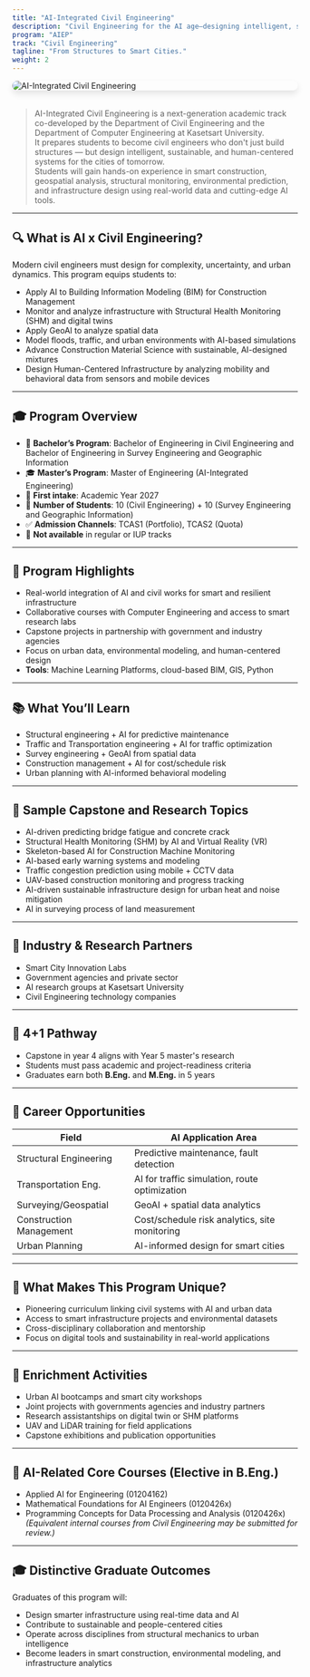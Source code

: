 ```yaml
---
title: "AI-Integrated Civil Engineering"
description: "Civil Engineering for the AI age—designing intelligent, sustainable, and data-driven infrastructure."
program: "AIEP"
track: "Civil Engineering"
tagline: "From Structures to Smart Cities."
weight: 2
---
```


<img src="/img/banners/civil-hero.png" alt="AI-Integrated Civil Engineering" style="max-width: 100%; height: auto; margin: 0 0 2rem 0; border-radius: 1rem; box-shadow: 0 6px 12px rgba(0,0,0,0.1); display: block;" />

> AI-Integrated Civil Engineering is a next-generation academic track co-developed by the Department of Civil Engineering and the Department of Computer Engineering at Kasetsart University.  
> It prepares students to become civil engineers who don't just build structures — but design intelligent, sustainable, and human-centered systems for the cities of tomorrow.  
> Students will gain hands-on experience in smart construction, geospatial analysis, structural monitoring, environmental prediction, and infrastructure design using real-world data and cutting-edge AI tools.

---

## 🔍 What is AI x Civil Engineering?
Modern civil engineers must design for complexity, uncertainty, and urban dynamics. This program equips students to:

- Apply AI to Building Information Modeling (BIM) for Construction Management  
- Monitor and analyze infrastructure with Structural Health Monitoring (SHM) and digital twins  
- Apply GeoAI to analyze spatial data  
- Model floods, traffic, and urban environments with AI-based simulations  
- Advance Construction Material Science with sustainable, AI-designed mixtures  
- Design Human-Centered Infrastructure by analyzing mobility and behavioral data from sensors and mobile devices  

---

## 🎓 Program Overview
- 🏫 **Bachelor’s Program**: Bachelor of Engineering in Civil Engineering and Bachelor of Engineering in Survey Engineering and Geographic Information  
- 🎓 **Master’s Program**: Master of Engineering (AI-Integrated Engineering)  
- 📅 **First intake**: Academic Year 2027  
- 👥 **Number of Students**: 10 (Civil Engineering) + 10 (Survey Engineering and Geographic Information)  
- ✅ **Admission Channels**: TCAS1 (Portfolio), TCAS2 (Quota)  
- 🚫 **Not available** in regular or IUP tracks  

---

## 🧠 Program Highlights
- Real-world integration of AI and civil works for smart and resilient infrastructure  
- Collaborative courses with Computer Engineering and access to smart research labs  
- Capstone projects in partnership with government and industry agencies  
- Focus on urban data, environmental modeling, and human-centered design  
- **Tools**: Machine Learning Platforms, cloud-based BIM, GIS, Python  

---

## 📚 What You’ll Learn
- Structural engineering + AI for predictive maintenance  
- Traffic and Transportation engineering + AI for traffic optimization  
- Survey engineering + GeoAI from spatial data  
- Construction management + AI for cost/schedule risk  
- Urban planning with AI-informed behavioral modeling  

---

## 🧪 Sample Capstone and Research Topics
- AI-driven predicting bridge fatigue and concrete crack  
- Structural Health Monitoring (SHM) by AI and Virtual Reality (VR)  
- Skeleton-based AI for Construction Machine Monitoring  
- AI-based early warning systems and modeling  
- Traffic congestion prediction using mobile + CCTV data  
- UAV-based construction monitoring and progress tracking  
- AI-driven sustainable infrastructure design for urban heat and noise mitigation  
- AI in surveying process of land measurement  

---

## 🤝 Industry & Research Partners
- Smart City Innovation Labs  
- Government agencies and private sector  
- AI research groups at Kasetsart University  
- Civil Engineering technology companies  

---

## 🔄 4+1 Pathway
- Capstone in year 4 aligns with Year 5 master's research  
- Students must pass academic and project-readiness criteria  
- Graduates earn both **B.Eng.** and **M.Eng.** in 5 years  

---

## 🧭 Career Opportunities
| Field                  | AI Application Area |
|------------------------|----------------------|
| Structural Engineering | Predictive maintenance, fault detection |
| Transportation Eng.    | AI for traffic simulation, route optimization |
| Surveying/Geospatial   | GeoAI + spatial data analytics |
| Construction Management| Cost/schedule risk analytics, site monitoring |
| Urban Planning         | AI-informed design for smart cities |

---

## 🌟 What Makes This Program Unique?
- Pioneering curriculum linking civil systems with AI and urban data  
- Access to smart infrastructure projects and environmental datasets  
- Cross-disciplinary collaboration and mentorship  
- Focus on digital tools and sustainability in real-world applications  

---

## 🎒 Enrichment Activities
- Urban AI bootcamps and smart city workshops  
- Joint projects with governments agencies and industry partners  
- Research assistantships on digital twin or SHM platforms  
- UAV and LiDAR training for field applications  
- Capstone exhibitions and publication opportunities  

---

## 🧩 AI-Related Core Courses (Elective in B.Eng.)
- Applied AI for Engineering (01204162)  
- Mathematical Foundations for AI Engineers (0120426x)  
- Programming Concepts for Data Processing and Analysis (0120426x)  
*(Equivalent internal courses from Civil Engineering may be submitted for review.)*

---

## 🎓 Distinctive Graduate Outcomes
Graduates of this program will:  

- Design smarter infrastructure using real-time data and AI  
- Contribute to sustainable and people-centered cities  
- Operate across disciplines from structural mechanics to urban intelligence  
- Become leaders in smart construction, environmental modeling, and infrastructure analytics  
